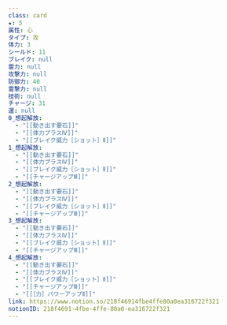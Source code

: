 ```yaml
---
class: card
★: 5
属性: 心
タイプ: 攻
体力: 3
シールド: 11
ブレイク: null
霊力: null
攻撃力: null
防御力: 40
霊撃力: null
技術: null
チャージ: 31
運: null
0_想起解放:
  - "[[動き出す要石]]"
  - "[[体力プラスⅣ]]"
  - "[[ブレイク威力［ショット］Ⅱ]]"
1_想起解放:
  - "[[動き出す要石]]"
  - "[[体力プラスⅣ]]"
  - "[[ブレイク威力［ショット］Ⅱ]]"
  - "[[チャージアップⅢ]]"
2_想起解放:
  - "[[動き出す要石]]"
  - "[[体力プラスⅣ]]"
  - "[[ブレイク威力［ショット］Ⅱ]]"
  - "[[チャージアップⅢ]]"
3_想起解放:
  - "[[動き出す要石]]"
  - "[[体力プラスⅣ]]"
  - "[[ブレイク威力［ショット］Ⅱ]]"
  - "[[チャージアップⅢ]]"
4_想起解放:
  - "[[動き出す要石]]"
  - "[[体力プラスⅣ]]"
  - "[[ブレイク威力［ショット］Ⅱ]]"
  - "[[チャージアップⅢ]]"
  - "[[［力］パワーアップⅡ]]"
link: https://www.notion.so/218f46914fbe4ffe80a0ea316722f321
notionID: 218f4691-4fbe-4ffe-80a0-ea316722f321
---
```

